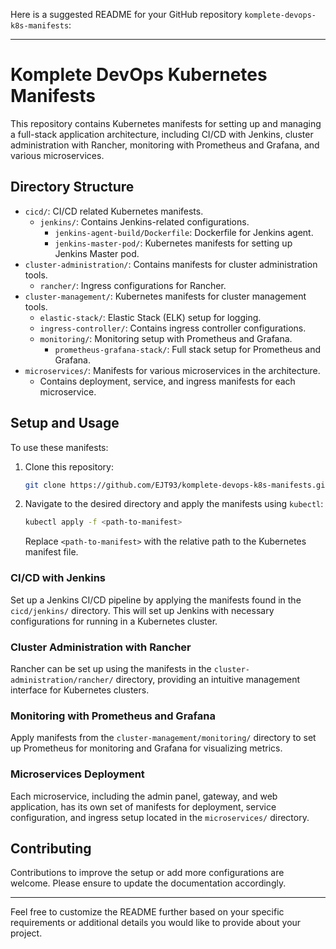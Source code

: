 Here is a suggested README for your GitHub repository `komplete-devops-k8s-manifests`:

---

# Komplete DevOps Kubernetes Manifests

This repository contains Kubernetes manifests for setting up and managing a full-stack application architecture, including CI/CD with Jenkins, cluster administration with Rancher, monitoring with Prometheus and Grafana, and various microservices.

## Directory Structure

- `cicd/`: CI/CD related Kubernetes manifests.
  - `jenkins/`: Contains Jenkins-related configurations.
    - `jenkins-agent-build/Dockerfile`: Dockerfile for Jenkins agent.
    - `jenkins-master-pod/`: Kubernetes manifests for setting up Jenkins Master pod.
- `cluster-administration/`: Contains manifests for cluster administration tools.
  - `rancher/`: Ingress configurations for Rancher.
- `cluster-management/`: Kubernetes manifests for cluster management tools.
  - `elastic-stack/`: Elastic Stack (ELK) setup for logging.
  - `ingress-controller/`: Contains ingress controller configurations.
  - `monitoring/`: Monitoring setup with Prometheus and Grafana.
    - `prometheus-grafana-stack/`: Full stack setup for Prometheus and Grafana.
- `microservices/`: Manifests for various microservices in the architecture.
  - Contains deployment, service, and ingress manifests for each microservice.

## Setup and Usage

To use these manifests:

1. Clone this repository:
   ```bash
   git clone https://github.com/EJT93/komplete-devops-k8s-manifests.git
   ```
2. Navigate to the desired directory and apply the manifests using `kubectl`:
   ```bash
   kubectl apply -f <path-to-manifest>
   ```
   Replace `<path-to-manifest>` with the relative path to the Kubernetes manifest file.

### CI/CD with Jenkins

Set up a Jenkins CI/CD pipeline by applying the manifests found in the `cicd/jenkins/` directory. This will set up Jenkins with necessary configurations for running in a Kubernetes cluster.

### Cluster Administration with Rancher

Rancher can be set up using the manifests in the `cluster-administration/rancher/` directory, providing an intuitive management interface for Kubernetes clusters.

### Monitoring with Prometheus and Grafana

Apply manifests from the `cluster-management/monitoring/` directory to set up Prometheus for monitoring and Grafana for visualizing metrics.

### Microservices Deployment

Each microservice, including the admin panel, gateway, and web application, has its own set of manifests for deployment, service configuration, and ingress setup located in the `microservices/` directory.

## Contributing

Contributions to improve the setup or add more configurations are welcome. Please ensure to update the documentation accordingly.

---

Feel free to customize the README further based on your specific requirements or additional details you would like to provide about your project.